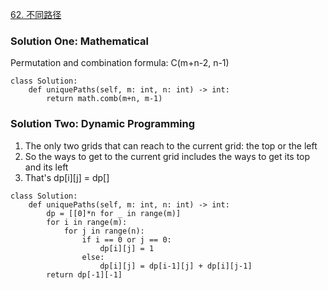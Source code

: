[62. 不同路径](https://leetcode-cn.com/problems/unique-paths/)

### Solution One: Mathematical
Permutation and combination formula: C(m+n-2, n-1)
```
class Solution:
    def uniquePaths(self, m: int, n: int) -> int:
        return math.comb(m+n, m-1)
```


### Solution Two: Dynamic Programming
1. The only two grids that can reach to the current grid: the top or the left
2. So the ways to get to the current grid includes the ways to get its top and its left 
3. That's dp[i][j] = dp[]

```
class Solution:
    def uniquePaths(self, m: int, n: int) -> int:
        dp = [[0]*n for _ in range(m)]
        for i in range(m):
            for j in range(n):
                if i == 0 or j == 0:
                    dp[i][j] = 1
                else:
                    dp[i][j] = dp[i-1][j] + dp[i][j-1]
        return dp[-1][-1]
```


        
